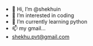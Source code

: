 - 👋 Hi, I’m @shekhuin
- 👀 I’m interested in coding
- 🌱 I’m currently learning python
- 📫 my gmail...
- shekhu.pvt@gmail.com


<!---
shekhuin/shekhuin is a ✨ special ✨ repository because its `README.md` (this file) appears on your GitHub profile.
You can click the Preview link to take a look at your changes.
--->

